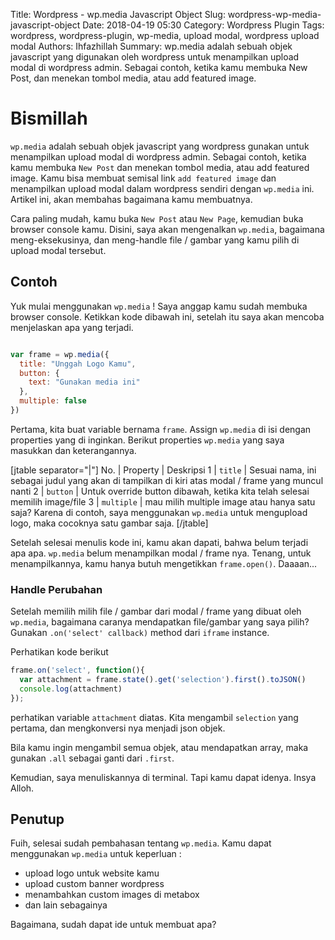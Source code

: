 Title: Wordpress - wp.media Javascript Object
Slug: wordpress-wp-media-javascript-object
Date: 2018-04-19 05:30
Category: Wordpress Plugin
Tags: wordpress, wordpress-plugin, wp-media, upload modal, wordpress upload modal
Authors: Ihfazhillah
Summary: wp.media adalah sebuah objek javascript yang digunakan oleh wordpress untuk menampilkan upload modal di wordpress admin. Sebagai contoh, ketika kamu membuka New Post, dan menekan tombol media, atau add featured image.

# Bismillah

`wp.media` adalah sebuah objek javascript yang wordpress gunakan untuk menampilkan upload modal di wordpress admin. Sebagai contoh, ketika kamu membuka `New Post` dan menekan tombol media, atau add featured image. 
Kamu bisa membuat semisal link `add featured image` dan menampilkan upload modal dalam wordpress sendiri dengan `wp.media` ini. Artikel ini, akan membahas bagaimana kamu membuatnya.

Cara paling mudah, kamu buka `New Post` atau `New Page`, kemudian buka browser console kamu. Disini, saya akan mengenalkan `wp.media`, bagaimana meng-eksekusinya, dan meng-handle file / gambar yang kamu pilih di upload modal tersebut.

## Contoh

Yuk mulai menggunakan `wp.media` ! Saya anggap kamu sudah membuka browser console. Ketikkan kode dibawah ini, setelah itu saya akan mencoba menjelaskan apa yang terjadi.

```javascript

var frame = wp.media({
  title: "Unggah Logo Kamu",
  button: {
    text: "Gunakan media ini"
  },
  multiple: false
})


```

Pertama, kita buat variable bernama `frame`. Assign `wp.media` di isi dengan properties yang di inginkan. Berikut properties `wp.media` yang saya masukkan dan keterangannya.

[jtable separator="|"]
No. | Property | Deskripsi
1 | `title` | Sesuai nama, ini sebagai judul yang akan di tampilkan di kiri atas modal / frame yang muncul nanti
2 | `button` | Untuk override button dibawah, ketika kita telah selesai memilih image/file
3 | `multiple` | mau milih multiple image atau hanya satu saja? Karena di contoh, saya menggunakan `wp.media` untuk mengupload logo, maka cocoknya satu gambar saja.
[/jtable]

Setelah selesai menulis kode ini, kamu akan dapati, bahwa belum terjadi apa apa. `wp.media` belum menampilkan modal / frame nya. Tenang, untuk menampilkannya, kamu hanya butuh mengetikkan `frame.open()`. Daaaan...

### Handle Perubahan

Setelah memilih milih file / gambar dari modal / frame yang dibuat oleh `wp.media`, bagaimana caranya mendapatkan file/gambar yang saya pilih?
Gunakan `.on('select' callback)` method dari `iframe` instance.

Perhatikan kode berikut

```javascript
frame.on('select', function(){
  var attachment = frame.state().get('selection').first().toJSON()
  console.log(attachment)
});
```

perhatikan variable `attachment` diatas. Kita mengambil `selection` yang pertama, dan mengkonversi nya menjadi json objek.

Bila kamu ingin mengambil semua objek, atau mendapatkan array, maka gunakan `.all` sebagai ganti dari `.first`.

Kemudian, saya menuliskannya di terminal. Tapi kamu dapat idenya. Insya Alloh.

## Penutup

Fuih, selesai sudah pembahasan tentang `wp.media`. Kamu dapat menggunakan `wp.media` untuk keperluan : 

- upload logo untuk website kamu
- upload custom banner wordpress
- menambahkan custom images di metabox
- dan lain sebagainya

Bagaimana, sudah dapat ide untuk membuat apa?

